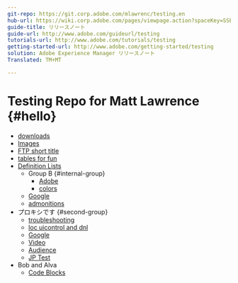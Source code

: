 ```yaml
---
git-repo: https://git.corp.adobe.com/mlawrenc/testing.en
hub-url: https://wiki.corp.adobe.com/pages/viewpage.action?spaceKey=SSE&title=Self+Service+Excellence+%28SSE%29+for+Digital+Experience
guide-title: リリースノート
guide-url: http://www.adobe.com/guideurl/testing
tutorials-url: http://www.adobe.com/tutorials/testing
getting-started-url: http://www.adobe.com/getting-started/testing
solution: Adobe Experience Manager リリースノート
Translated: TM+MT

---
```


# Testing Repo for Matt Lawrence {#hello}

* [downloads](downloads.md)
* [Images](images.md)
* [FTP short title](ftp.md)
* [tables for fun](tables.md)
* [Definition Lists](definition.md)
   * Group B {#internal-group}
      * [Adobe](https://www.adobe.com)
      * [colors](color.md)
   * [Google](https://www.google.com)
   * [admonitions](admonition.md)
* プロキシです {#second-group}
   * [troubleshooting](troubleshooting.md)
   * [loc uicontrol and dnl](locdnl.md)
   * [Google](https://www.google.com)
   * [Video](videos.md)
   * [Audience](audience-lab-faq.md)
   * [JP Test](jptest.md)
* Bob and Alva
   * [Code Blocks](code-block.md)
